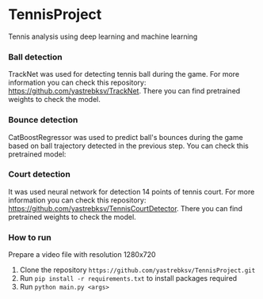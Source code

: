 # TennisProject
Tennis analysis using deep learning and machine learning

### Ball detection
TrackNet was used for detecting tennis ball during the game. For more information you can check this repository: https://github.com/yastrebksv/TrackNet. There you can find 
pretrained weights to check the model.

### Bounce detection
CatBoostRegressor was used to predict ball's bounces during the game based on ball trajectory detected in the previous step. You can check this pretrained model: 

### Court detection
It was used neural network for detection 14 points of tennis court. For more information you can check this repository: https://github.com/yastrebksv/TennisCourtDetector. There you can find pretrained weights to check the model.

### How to run
Prepare a video file with resolution 1280x720
1. Clone the repository `https://github.com/yastrebksv/TennisProject.git`
2. Run `pip install -r requirements.txt` to install packages required
3. Run `python main.py <args>`

   


